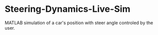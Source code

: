 # Steering-Dynamics-Live-Sim
MATLAB simulation of a car's position with steer angle controled by the user.
